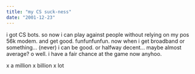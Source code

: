 ```yaml
---
title: "my CS suck-ness"
date: "2001-12-23"
---
```


i got CS bots. so now i can play against people without relying on my pos 56k modem. and get good. funfunfunfun. now when i get broadband or something... (never) i can be good. or halfway decent... maybe almost average? o well. i have a fair chance at the game now anyhoo.

x a million x billion x lot
